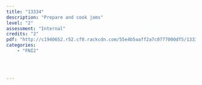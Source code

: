 ```yaml
---
title: "13334"
description: "Prepare and cook jams"
level: "2"
assessment: "Internal"
credits: "2"
pdf: "http://c1940652.r52.cf0.rackcdn.com/55e4b5aaff2a7c0777000df5/13334.pdf"
categories:
    - "FNI2"
    
    
    
    
---
```

